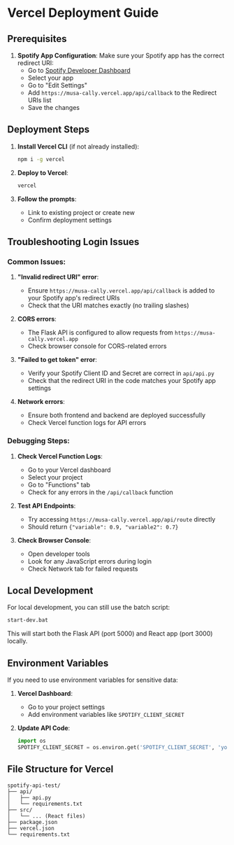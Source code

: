 # Vercel Deployment Guide

## Prerequisites

1. **Spotify App Configuration**: Make sure your Spotify app has the correct redirect URI:
   - Go to [Spotify Developer Dashboard](https://developer.spotify.com/dashboard)
   - Select your app
   - Go to "Edit Settings"
   - Add `https://musa-cally.vercel.app/api/callback` to the Redirect URIs list
   - Save the changes

## Deployment Steps

1. **Install Vercel CLI** (if not already installed):
   ```bash
   npm i -g vercel
   ```

2. **Deploy to Vercel**:
   ```bash
   vercel
   ```

3. **Follow the prompts**:
   - Link to existing project or create new
   - Confirm deployment settings

## Troubleshooting Login Issues

### Common Issues:

1. **"Invalid redirect URI" error**:
   - Ensure `https://musa-cally.vercel.app/api/callback` is added to your Spotify app's redirect URIs
   - Check that the URI matches exactly (no trailing slashes)

2. **CORS errors**:
   - The Flask API is configured to allow requests from `https://musa-cally.vercel.app`
   - Check browser console for CORS-related errors

3. **"Failed to get token" error**:
   - Verify your Spotify Client ID and Secret are correct in `api/api.py`
   - Check that the redirect URI in the code matches your Spotify app settings

4. **Network errors**:
   - Ensure both frontend and backend are deployed successfully
   - Check Vercel function logs for API errors

### Debugging Steps:

1. **Check Vercel Function Logs**:
   - Go to your Vercel dashboard
   - Select your project
   - Go to "Functions" tab
   - Check for any errors in the `/api/callback` function

2. **Test API Endpoints**:
   - Try accessing `https://musa-cally.vercel.app/api/route` directly
   - Should return `{"variable": 0.9, "variable2": 0.7}`

3. **Check Browser Console**:
   - Open developer tools
   - Look for any JavaScript errors during login
   - Check Network tab for failed requests

## Local Development

For local development, you can still use the batch script:

```bash
start-dev.bat
```

This will start both the Flask API (port 5000) and React app (port 3000) locally.

## Environment Variables

If you need to use environment variables for sensitive data:

1. **Vercel Dashboard**:
   - Go to your project settings
   - Add environment variables like `SPOTIFY_CLIENT_SECRET`

2. **Update API Code**:
   ```python
   import os
   SPOTIFY_CLIENT_SECRET = os.environ.get('SPOTIFY_CLIENT_SECRET', 'your-default-secret')
   ```

## File Structure for Vercel

```
spotify-api-test/
├── api/
│   ├── api.py
│   └── requirements.txt
├── src/
│   └── ... (React files)
├── package.json
├── vercel.json
└── requirements.txt
``` 